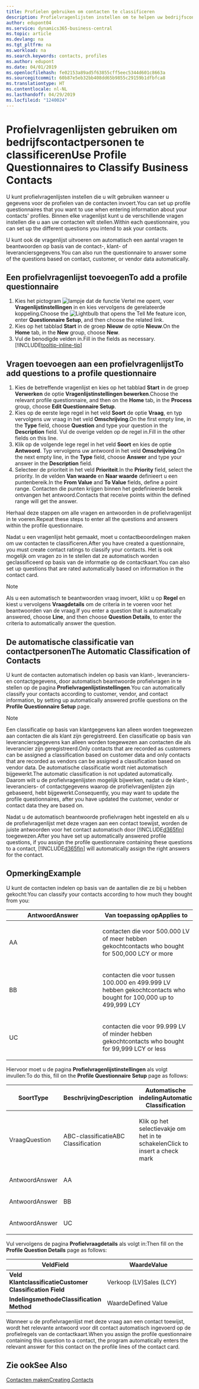 ```yaml
---
title: Profielen gebruiken om contacten te classificeren
description: Profielvragenlijsten instellen om te helpen uw bedrijfscontactpersonen te classificeren
author: edupont04
ms.service: dynamics365-business-central
ms.topic: article
ms.devlang: na
ms.tgt_pltfrm: na
ms.workload: na
ms.search.keywords: contacts, profiles
ms.author: edupont
ms.date: 04/01/2019
ms.openlocfilehash: fe02153a89ad5f63855cff5eec5344d601c8663a
ms.sourcegitcommit: 60b87e5eb32bb408dd65b9855c29159b1dfbfca8
ms.translationtype: HT
ms.contentlocale: nl-NL
ms.lasthandoff: 04/29/2019
ms.locfileid: "1240024"
---
```

# <a name="use-profile-questionnaires-to-classify-business-contacts"></a><span data-ttu-id="a9d24-103">Profielvragenlijsten gebruiken om bedrijfscontactpersonen te classificeren</span><span class="sxs-lookup"><span data-stu-id="a9d24-103">Use Profile Questionnaires to Classify Business Contacts</span></span>
<span data-ttu-id="a9d24-104">U kunt profielvragenlijsten instellen die u wilt gebruiken wanneer u gegevens voor de profielen van de contacten invoert.</span><span class="sxs-lookup"><span data-stu-id="a9d24-104">You can set up profile questionnaires that you want to use when entering information about your contacts' profiles.</span></span> <span data-ttu-id="a9d24-105">Binnen elke vragenlijst kunt u de verschillende vragen instellen die u aan uw contacten wilt stellen.</span><span class="sxs-lookup"><span data-stu-id="a9d24-105">Within each questionnaire, you can set up the different questions you intend to ask your contacts.</span></span>  

<span data-ttu-id="a9d24-106">U kunt ook de vragenlijst uitvoeren om automatisch een aantal vragen te beantwoorden op basis van de contact-, klant- of leveranciersgegevens.</span><span class="sxs-lookup"><span data-stu-id="a9d24-106">You can also run the questionnaire to answer some of the questions based on contact, customer, or vendor data automatically.</span></span>  

## <a name="to-add-a-profile-questionnaire"></a><span data-ttu-id="a9d24-107">Een profielvragenlijst toevoegen</span><span class="sxs-lookup"><span data-stu-id="a9d24-107">To add a profile questionnaire</span></span>
1.  <span data-ttu-id="a9d24-108">Kies het pictogram ![lampje dat de functie Vertel me opent](media/ui-search/search_small.png "Vertel me wat u wilt doen"), voer **Vragenlijstinstellingen** in en kies vervolgens de gerelateerde koppeling.</span><span class="sxs-lookup"><span data-stu-id="a9d24-108">Choose the ![Lightbulb that opens the Tell Me feature](media/ui-search/search_small.png "Tell me what you want to do") icon, enter **Questionnaire Setup**, and then choose the related link.</span></span>  
2.  <span data-ttu-id="a9d24-109">Kies op het tabblad **Start** in de groep **Nieuw** de optie **Nieuw**.</span><span class="sxs-lookup"><span data-stu-id="a9d24-109">On the **Home** tab, in the **New** group, choose **New**.</span></span>  
3.  <span data-ttu-id="a9d24-110">Vul de benodigde velden in.</span><span class="sxs-lookup"><span data-stu-id="a9d24-110">Fill in the fields as necessary.</span></span> [!INCLUDE[tooltip-inline-tip](includes/tooltip-inline-tip_md.md)]  

## <a name="to-add-questions-to-a-profile-questionnaire"></a><span data-ttu-id="a9d24-111">Vragen toevoegen aan een profielvragenlijst</span><span class="sxs-lookup"><span data-stu-id="a9d24-111">To add questions to a profile questionnaire</span></span>
1.  <span data-ttu-id="a9d24-112">Kies de betreffende vragenlijst en kies op het tabblad **Start** in de groep **Verwerken** de optie **Vragenlijstinstellingen bewerken**.</span><span class="sxs-lookup"><span data-stu-id="a9d24-112">Choose the relevant profile questionnaire, and then on the **Home** tab, in the **Process** group, choose **Edit Questionnaire Setup**.</span></span>  
2.  <span data-ttu-id="a9d24-113">Kies op de eerste lege regel in het veld **Soort** de optie **Vraag**, en typ vervolgens uw vraag in het veld **Omschrijving**.</span><span class="sxs-lookup"><span data-stu-id="a9d24-113">On the first empty line, in the **Type** field, choose **Question** and type your question in the **Description** field.</span></span> <span data-ttu-id="a9d24-114">Vul de overige velden op de regel in.</span><span class="sxs-lookup"><span data-stu-id="a9d24-114">Fill in the other fields on this line.</span></span>  
3.  <span data-ttu-id="a9d24-115">Klik op de volgende lege regel in het veld **Soort** en kies de optie **Antwoord**. Typ vervolgens uw antwoord in het veld **Omschrijving**.</span><span class="sxs-lookup"><span data-stu-id="a9d24-115">On the next empty line, in the **Type** field, choose **Answer** and type your answer in the **Description** field.</span></span>  
4.  <span data-ttu-id="a9d24-116">Selecteer de prioriteit in het veld **Prioriteit**.</span><span class="sxs-lookup"><span data-stu-id="a9d24-116">In the **Priority** field, select the priority.</span></span> <span data-ttu-id="a9d24-117">In de velden **Van waarde** en **Naar waarde** definieert u een puntenbereik.</span><span class="sxs-lookup"><span data-stu-id="a9d24-117">In the **From Value** and **To Value** fields, define a point range.</span></span> <span data-ttu-id="a9d24-118">Contacten die punten krijgen binnen het gedefinieerde bereik ontvangen het antwoord.</span><span class="sxs-lookup"><span data-stu-id="a9d24-118">Contacts that receive points within the defined range will get the answer.</span></span>  

<span data-ttu-id="a9d24-119">Herhaal deze stappen om alle vragen en antwoorden in de profielvragenlijst in te voeren.</span><span class="sxs-lookup"><span data-stu-id="a9d24-119">Repeat these steps to enter all the questions and answers within the profile questionnaire.</span></span>

<span data-ttu-id="a9d24-120">Nadat u een vragenlijst hebt gemaakt, moet u contactbeoordelingen maken om uw contacten te classificeren.</span><span class="sxs-lookup"><span data-stu-id="a9d24-120">After you have created a questionnaire, you must create contact ratings to classify your contacts.</span></span> <span data-ttu-id="a9d24-121">Het is ook mogelijk om vragen zo in te stellen dat ze automatisch worden geclassificeerd op basis van de informatie op de contactkaart.</span><span class="sxs-lookup"><span data-stu-id="a9d24-121">You can also set up questions that are rated automatically based on information in the contact card.</span></span>  

> [!NOTE]
> <span data-ttu-id="a9d24-122">Als u een automatisch te beantwoorden vraag invoert, klikt u op <STRONG>Regel</STRONG> en kiest u vervolgens <STRONG>Vraagdetails</STRONG> om de criteria in te voeren voor het beantwoorden van de vraag.</span><span class="sxs-lookup"><span data-stu-id="a9d24-122">If you enter a question that is automatically answered, choose <STRONG>Line</STRONG>, and then choose <STRONG>Question Details</STRONG>, to enter the criteria to automatically answer the question.</span></span>

## <a name="the-automatic-classification-of-contacts"></a><span data-ttu-id="a9d24-123">De automatische classificatie van contactpersonen</span><span class="sxs-lookup"><span data-stu-id="a9d24-123">The Automatic Classification of Contacts</span></span>
<span data-ttu-id="a9d24-124">U kunt de contacten automatisch indelen op basis van klant-, leveranciers- en contactgegevens, door automatisch beantwoorde profielvragen in te stellen op de pagina **Profielvragenlijstinstellingen**.</span><span class="sxs-lookup"><span data-stu-id="a9d24-124">You can automatically classify your contacts according to customer, vendor, and contact information, by setting up automatically answered profile questions on the **Profile Questionnaire Setup** page.</span></span>  

> [!NOTE]
> <span data-ttu-id="a9d24-125">Een classificatie op basis van klantgegevens kan alleen worden toegewezen aan contacten die als klant zijn geregistreerd. Een classificatie op basis van leveranciersgegevens kan alleen worden toegewezen aan contacten die als leverancier zijn geregistreerd.</span><span class="sxs-lookup"><span data-stu-id="a9d24-125">Only contacts that are recorded as customers can be assigned a classification based on customer data and only contacts that are recorded as vendors can be assigned a classification based on vendor data.</span></span> <span data-ttu-id="a9d24-126">De automatische classificatie wordt niet automatisch bijgewerkt.</span><span class="sxs-lookup"><span data-stu-id="a9d24-126">The automatic classification is not updated automatically.</span></span> <span data-ttu-id="a9d24-127">Daarom wilt u de profielvragenlijsten mogelijk bijwerken, nadat u de klant-, leveranciers- of contactgegevens waarop de profielvragenlijsten zijn gebaseerd, hebt bijgewerkt.</span><span class="sxs-lookup"><span data-stu-id="a9d24-127">Consequently, you may want to update the profile questionnaires, after you have updated the customer, vendor or contact data they are based on.</span></span>  

<span data-ttu-id="a9d24-128">Nadat u de automatisch beantwoorde profielvragen hebt ingesteld en als u de profielvragenlijst met deze vragen aan een contact toewijst, worden de juiste antwoorden voor het contact automatisch door [!INCLUDE[d365fin](includes/d365fin_md.md)] toegewezen.</span><span class="sxs-lookup"><span data-stu-id="a9d24-128">After you have set up automatically answered profile questions, if you assign the profile questionnaire containing these questions to a contact, [!INCLUDE[d365fin](includes/d365fin_md.md)] will automatically assign the right answers for the contact.</span></span>  

## <a name="example"></a><span data-ttu-id="a9d24-129">Opmerking</span><span class="sxs-lookup"><span data-stu-id="a9d24-129">Example</span></span>
<span data-ttu-id="a9d24-130">U kunt de contacten indelen op basis van de aantallen die ze bij u hebben gekocht:</span><span class="sxs-lookup"><span data-stu-id="a9d24-130">You can classify your contacts according to how much they bought from you:</span></span>

<table>
<colgroup>
<col style="width: 50%" />
<col style="width: 50%" />
</colgroup>
<thead>
<tr class="header">
<th><span data-ttu-id="a9d24-131"><strong>Antwoord</strong></span><span class="sxs-lookup"><span data-stu-id="a9d24-131"><strong>Answer</strong></span></span></th>
<th><span data-ttu-id="a9d24-132"><strong>Van toepassing op</strong></span><span class="sxs-lookup"><span data-stu-id="a9d24-132"><strong>Applies to</strong></span></span></th>
</tr>
</thead>
<tbody>
<tr class="odd">
<td><p><span data-ttu-id="a9d24-133">A</span><span class="sxs-lookup"><span data-stu-id="a9d24-133">A</span></span></p></td>
<td><p><span data-ttu-id="a9d24-134">contacten die voor 500.000 LV of meer hebben gekocht</span><span class="sxs-lookup"><span data-stu-id="a9d24-134">contacts who bought for 500,000 LCY or more</span></span></p></td>
</tr>
<tr class="even">
<td><p><span data-ttu-id="a9d24-135">B</span><span class="sxs-lookup"><span data-stu-id="a9d24-135">B</span></span></p></td>
<td><p><span data-ttu-id="a9d24-136">contacten die voor tussen 100.000 en 499.999 LV hebben gekocht</span><span class="sxs-lookup"><span data-stu-id="a9d24-136">contacts who bought for 100,000 up to 499,999 LCY</span></span></p></td>
</tr>
<tr class="odd">
<td><p><span data-ttu-id="a9d24-137">U</span><span class="sxs-lookup"><span data-stu-id="a9d24-137">C</span></span></p></td>
<td><p><span data-ttu-id="a9d24-138">contacten die voor 99.999 LV of minder hebben gekocht</span><span class="sxs-lookup"><span data-stu-id="a9d24-138">contacts who bought for 99,999 LCY or less</span></span></p></td>
</tr>
</tbody>
</table>

<span data-ttu-id="a9d24-139">Hiervoor moet u de pagina **Profielvragenlijstinstellingen** als volgt invullen:</span><span class="sxs-lookup"><span data-stu-id="a9d24-139">To do this, fill on the **Profile Questionnaire Setup** page as follows:</span></span>


<table>
<colgroup>
<col style="width: 20%" />
<col style="width: 20%" />
<col style="width: 20%" />
<col style="width: 20%" />
<col style="width: 20%" />
</colgroup>
<thead>
<tr class="header">
<th><span data-ttu-id="a9d24-140"><strong>Soort</strong></span><span class="sxs-lookup"><span data-stu-id="a9d24-140"><strong>Type</strong></span></span></th>
<th><span data-ttu-id="a9d24-141"><strong>Beschrijving</strong></span><span class="sxs-lookup"><span data-stu-id="a9d24-141"><strong>Description</strong></span></span></th>
<th><span data-ttu-id="a9d24-142"><strong>Automatische indeling</strong></span><span class="sxs-lookup"><span data-stu-id="a9d24-142"><strong>Automatic Classification</strong></span></span></th>
<th><span data-ttu-id="a9d24-143"><strong>Van waarde</strong></span><span class="sxs-lookup"><span data-stu-id="a9d24-143"><strong>From Value</strong></span></span></th>
<th><span data-ttu-id="a9d24-144"><strong>Naar waarde</strong></span><span class="sxs-lookup"><span data-stu-id="a9d24-144"><strong>To Value</strong></span></span></th>
</tr>
</thead>
<tbody>
<tr class="odd">
<td><p><span data-ttu-id="a9d24-145">Vraag</span><span class="sxs-lookup"><span data-stu-id="a9d24-145">Question</span></span></p></td>
<td><p><span data-ttu-id="a9d24-146">ABC-classificatie</span><span class="sxs-lookup"><span data-stu-id="a9d24-146">ABC Classification</span></span></p></td>
<td><p><span data-ttu-id="a9d24-147">Klik op het selectievakje om het in te schakelen</span><span class="sxs-lookup"><span data-stu-id="a9d24-147">Click to insert a check mark</span></span></p></td>
<td><p> </p></td>
<td><p> </p></td>
</tr>
<tr class="even">
<td><p><span data-ttu-id="a9d24-148">Antwoord</span><span class="sxs-lookup"><span data-stu-id="a9d24-148">Answer</span></span></p></td>
<td><p><span data-ttu-id="a9d24-149">A</span><span class="sxs-lookup"><span data-stu-id="a9d24-149">A</span></span></p></td>
<td><p> </p></td>
<td><p><span data-ttu-id="a9d24-150">500.000</span><span class="sxs-lookup"><span data-stu-id="a9d24-150">500,000</span></span></p></td>
<td><p> </p></td>
</tr>
<tr class="odd">
<td><p><span data-ttu-id="a9d24-151">Antwoord</span><span class="sxs-lookup"><span data-stu-id="a9d24-151">Answer</span></span></p></td>
<td><p><span data-ttu-id="a9d24-152">B</span><span class="sxs-lookup"><span data-stu-id="a9d24-152">B</span></span></p></td>
<td><p> </p></td>
<td><p><span data-ttu-id="a9d24-153">100,000</span><span class="sxs-lookup"><span data-stu-id="a9d24-153">100,000</span></span></p></td>
<td><p><span data-ttu-id="a9d24-154">499,999</span><span class="sxs-lookup"><span data-stu-id="a9d24-154">499,999</span></span></p></td>
</tr>
<tr class="even">
<td><p><span data-ttu-id="a9d24-155">Antwoord</span><span class="sxs-lookup"><span data-stu-id="a9d24-155">Answer</span></span></p></td>
<td><p><span data-ttu-id="a9d24-156">U</span><span class="sxs-lookup"><span data-stu-id="a9d24-156">C</span></span></p></td>
<td><p> </p></td>
<td><p> </p></td>
<td><p><span data-ttu-id="a9d24-157">99,999</span><span class="sxs-lookup"><span data-stu-id="a9d24-157">99,999</span></span></p></td>
</tr>
</tbody>
</table>

<span data-ttu-id="a9d24-158">Vul vervolgens de pagina **Profielvraagdetails** als volgt in:</span><span class="sxs-lookup"><span data-stu-id="a9d24-158">Then fill on the **Profile Question Details** page as follows:</span></span>
<table>
<colgroup>
<col style="width: 50%" />
<col style="width: 50%" />
</colgroup>
<thead>
<tr class="header">
<th><span data-ttu-id="a9d24-159"><strong>Veld</strong></span><span class="sxs-lookup"><span data-stu-id="a9d24-159"><strong>Field</strong></span></span></th>
<th><span data-ttu-id="a9d24-160"><strong>Waarde</strong></span><span class="sxs-lookup"><span data-stu-id="a9d24-160"><strong>Value</strong></span></span></th>
</tr>
</thead>
<tbody>
<tr>
<td><span data-ttu-id="a9d24-161"><strong>Veld Klantclassificatie</strong></span><span class="sxs-lookup"><span data-stu-id="a9d24-161"><strong>Customer Classification Field</strong></span></span></td>
<td><span data-ttu-id="a9d24-162"><emphasis>Verkoop (LV)</emphasis></span><span class="sxs-lookup"><span data-stu-id="a9d24-162"><emphasis>Sales (LCY)</emphasis></span></span></td>
</tr>
<tr>
<td><span data-ttu-id="a9d24-163"><strong>Indelingsmethode</strong></span><span class="sxs-lookup"><span data-stu-id="a9d24-163"><strong>Classification Method</strong></span></span></td>
<td><span data-ttu-id="a9d24-164"><emphasis>Waarde</emphasis></span><span class="sxs-lookup"><span data-stu-id="a9d24-164"><emphasis>Defined Value</emphasis></span></span></td>
</tr>
</tbody>
</table>

<span data-ttu-id="a9d24-165">Wanneer u de profielvragenlijst met deze vraag aan een contact toewijst, wordt het relevante antwoord voor dit contact automatisch ingevoerd op de profielregels van de contactkaart.</span><span class="sxs-lookup"><span data-stu-id="a9d24-165">When you assign the profile questionnaire containing this question to a contact, the program automatically enters the relevant answer for this contact on the profile lines of the contact card.</span></span>

## <a name="see-also"></a><span data-ttu-id="a9d24-166">Zie ook</span><span class="sxs-lookup"><span data-stu-id="a9d24-166">See Also</span></span>
[<span data-ttu-id="a9d24-167">Contacten maken</span><span class="sxs-lookup"><span data-stu-id="a9d24-167">Creating Contacts</span></span>](marketing-create-contact-companies.md)  
